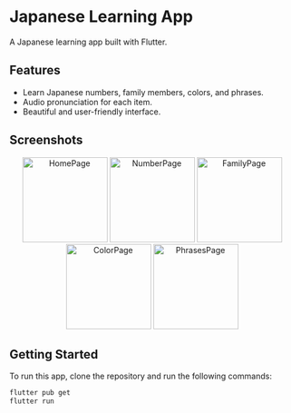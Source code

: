 # Japanese Learning App

A Japanese learning app built with Flutter.

## Features
- Learn Japanese numbers, family members, colors, and phrases.
- Audio pronunciation for each item.
- Beautiful and user-friendly interface.

## Screenshots

<p align="center">
  <img src="https://github.com/user-attachments/assets/1d14d541-24b3-4b72-b61b-710c4a6aa6e9" alt="HomePage" width="150"/>
  <img src="https://github.com/user-attachments/assets/7a16c538-9380-4fd2-b0be-fdca64908580" alt="NumberPage" width="150"/>
  <img src="https://github.com/user-attachments/assets/250e209a-1339-4319-9982-3acdc10bdda3" alt="FamilyPage" width="150"/>
  <img src="https://github.com/user-attachments/assets/9d591566-3cc6-42c4-b901-038dc0af43b8" alt="ColorPage" width="150"/>
  <img src="https://github.com/user-attachments/assets/254cbacd-3025-4507-8c41-0f3acf90be44" alt="PhrasesPage" width="150"/>
</p>

## Getting Started

To run this app, clone the repository and run the following commands:

```sh
flutter pub get
flutter run
